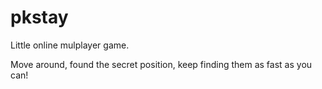 # pkstay

Little online mulplayer game.

Move around, found the secret position, keep finding them as fast as you can!
